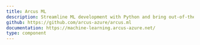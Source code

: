 ```yaml
---
title: Arcus ML
description: Streamline ML development with Python and bring out-of-the-box implementations for common scenarios.
github: https://github.com/arcus-azure/arcus.ml
documentation: https://machine-learning.arcus-azure.net/
type: component
---
```

